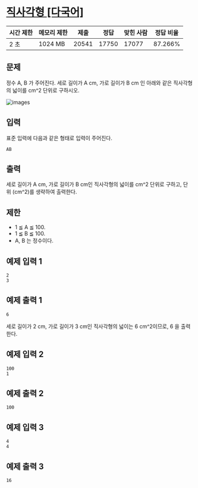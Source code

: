 # [직사각형 [다국어]](https://www.acmicpc.net/problem/27323)

| 시간 제한 | 메모리 제한 | 제출 | 정답 | 맞힌 사람 | 정답 비율 |
| --- | --- | --- | --- | --- | --- |
| 2 초 | 1024 MB | 20541 | 17750 | 17077 | 87.266% |

## 문제

정수 A, B 가 주어진다. 세로 길이가 A cm, 가로 길이가 B cm 인 아래와 같은 직사각형의 넓이를 cm^2 단위로 구하시오.

![images](https://upload.acmicpc.net/4709c305-92ed-40a0-ab2e-3ade81daed95/-/preview/)

## 입력

표준 입력에 다음과 같은 형태로 입력이 주어진다.

```
AB
```

## 출력

세로 길이가 A cm, 가로 길이가 B cm인 직사각형의 넓이를 cm^2 단위로 구하고, 단위 (cm^2)를 생략하여 출력한다.

## 제한

- 1 ≦ A ≦ 100.
- 1 ≦ B ≦ 100.
- A, B 는 정수이다.

## 예제 입력 1

```
2
3

```

## 예제 출력 1

```
6

```

세로 길이가 2 cm, 가로 길이가 3 cm인 직사각형의 넓이는 6 cm^2이므로, 6 을 출력한다.

## 예제 입력 2

```
100
1

```

## 예제 출력 2

```
100

```

## 예제 입력 3

```
4
4

```

## 예제 출력 3

```
16
```

